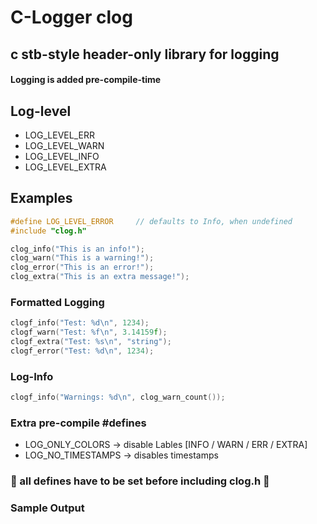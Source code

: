 # C-Logger clog
## c stb-style header-only library for logging
#### Logging is added pre-compile-time

## Log-level
- LOG_LEVEL_ERR
- LOG_LEVEL_WARN
- LOG_LEVEL_INFO
- LOG_LEVEL_EXTRA

## Examples
```c
#define LOG_LEVEL_ERROR     // defaults to Info, when undefined
#include "clog.h"

clog_info("This is an info!");
clog_warn("This is a warning!");
clog_error("This is an error!");
clog_extra("This is an extra message!");
```

### Formatted Logging
```c
clogf_info("Test: %d\n", 1234);
clogf_warn("Test: %f\n", 3.14159f);
clogf_extra("Test: %s\n", "string");
clogf_error("Test: %d\n", 1234);
```

### Log-Info
```c
clogf_info("Warnings: %d\n", clog_warn_count());
```

### Extra pre-compile #defines
- LOG_ONLY_COLORS       -> disable Lables [INFO / WARN / ERR / EXTRA]
- LOG_NO_TIMESTAMPS     -> disables timestamps

### 🔴 all defines have to be set before including clog.h 🔴

### Sample Output

